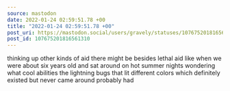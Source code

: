 ```yaml
---
source: mastodon
date: 2022-01-24 02:59:51.78 +00
title: "2022-01-24 02:59:51.78 +00"
post_uri: https://mastodon.social/users/gravely/statuses/107675201816561310
post_id: 107675201816561310
---
```

thinking up other kinds of aid there might be besides lethal aid like when we were about six years old and sat around on hot summer nights wondering what cool abilities the lightning bugs that lit different colors which definitely existed but never came around probably had


